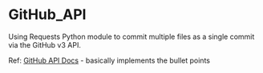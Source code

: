 # GitHub_API

Using Requests Python module to commit multiple files as a single commit via the GitHub v3 API.

Ref: [GitHub API Docs](https://developer.github.com/v3/git/) - basically implements the bullet points
